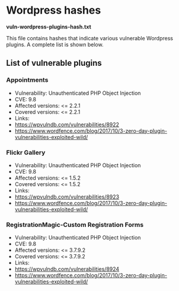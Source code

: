 # Wordpress hashes

**vuln-wordpress-plugins-hash.txt**

This file contains hashes that indicate various vulnerable Wordpress plugins.
A complete list is shown below.

## List of vulnerable plugins

### Appointments
* Vulnerability: Unauthenticated PHP Object Injection
* CVE: 9.8
* Affected versions: <= 2.2.1
* Covered versions: <= 2.2.1
* Links:
 * https://wpvulndb.com/vulnerabilities/8922
 * https://www.wordfence.com/blog/2017/10/3-zero-day-plugin-vulnerabilities-exploited-wild/

### Flickr Gallery
* Vulnerability: Unauthenticated PHP Object Injection
* CVE: 9.8
* Affected versions: <= 1.5.2
* Covered versions: <= 1.5.2
* Links:
 * https://wpvulndb.com/vulnerabilities/8923
 * https://www.wordfence.com/blog/2017/10/3-zero-day-plugin-vulnerabilities-exploited-wild/

### RegistrationMagic-Custom Registration Forms
* Vulnerability: Unauthenticated PHP Object Injection
* CVE: 9.8
* Affected versions: <= 3.7.9.2
* Covered versions: <= 3.7.9.2
* Links:
 * https://wpvulndb.com/vulnerabilities/8924
 * https://www.wordfence.com/blog/2017/10/3-zero-day-plugin-vulnerabilities-exploited-wild/
